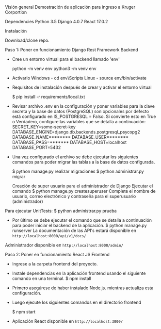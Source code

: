Visión general
Demostración de aplicación para ingreso a Kruger Corportion

Dependencies
Python 3.5
Django 4.0.7
React 17.0.2

Instalación

Download/clone repo.

Paso 1: Poner en funcionamiento Django Rest Framework Backend

- Cree un entorno virtual para el backend llamado 'env'

    python -m venv env
    python3 -m venv env

- Activarlo
    Windows
        -   cd env\Scripts
    Linux
        -   source env/bin/activate

- Requisitos de instalación después de crear y activar el entorno virtual

    $ pip install -r requirements/local.txt

- Revisar archivo .env en la configuración y poner variables para la clave secreta y la base de datos (PostgreSQL) son opcionales por defecto está configurado en IS_POSTGRESQL = Falso. Si convierte esto en  True o Verdadero, configure las variables que se detalla a continuación:
    SECRET_KEY=some-secret-key
    DATABASE_ENGINE=django.db.backends.postgresql_psycopg2
    DATABASE_NAME=*******
    DATABASE_USER=*******
    DATABASE_PASS=*******
    DATABASE_HOST=localhost
    DATABASE_PORT=5432

- Una vez configurado el archivo se debe ejecutar los siguientes comandos para poder migrar las tablas a la base de datos configurada.

    $ python manage.py realizar migraciones
    $ python administrar.py migrar

    Creación de super usuario para el administrador de Django
    Ejecutar el comando
    $ python manage.py createsuperuser
    Complete el nombre de usuario, correo electrónico y contraseña para el superusuario (administrador)

Para ejecutar UnitTests:
    $ python administrar.py prueba

- Por último se debe ejecutar el comando que se detalla a continuación para poder iniciar el backend de la aplicación.
    $ python manage.py runserver
La documentación de las API's estará disponible en `http://localhost:8000/api/v1/docs/`

Administrador disponible en `http://localhost:8000/admin/`


Paso 2: Poner en funcionamiento React JS Frontend
- Ingrese a la carpeta frontend del proyecto.
- Instale dependencias en la aplicación frontend usando el siguiente comando en una terminal.
    $ npm install
- Primero asegúrese de haber instalado Node.js. mientras actualiza esta configuración.

- Luego ejecute los siguientes comandos en el directorio frontend

    $ npm start

- Aplicación React disponible en `http://localhost:3000/`